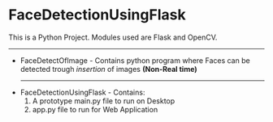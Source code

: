 # FaceDetectionUsingFlask
This is a Python Project. Modules used are Flask and OpenCV.

<hr>
<ul>
<li>FaceDetectOfImage - Contains python program where Faces can be detected trough <i>insertion</i> of images <b>(Non-Real time)</b>
<hr>
<li>FaceDetectionUsingFlask - Contains:
  <ol>
    <li>A prototype main.py file to run on Desktop
    <li>app.py file to run for Web Application
</ul>

